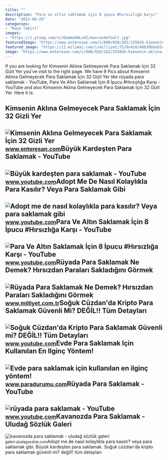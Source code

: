 ```yaml
---
title: ""
description: "Para ve altın saklamak i̇çin 8 i̇pucu #hırsızlığa karşı"
date: "2023-09-29"
categories:
- "Ruya Tabiri"
images:
- "https://i.ytimg.com/vi/DommakNLndI/maxresdefault.jpg"
featuredImage: "https://www.enteresan.com/i/000/020/262/155826-kimsenin-aklina-gelmeyecek-para-saklamak-icin-25-gizli-yer_d620.jpg"
featured_image: "https://i2.milimaj.com/i/milliyet/75/0x410/60b30bba5542833af8921a32.jpg"
image: "https://www.enteresan.com/i/000/020/262/155826-kimsenin-aklina-gelmeyecek-para-saklamak-icin-25-gizli-yer_d620.jpg"
---
```


If you are looking for Kimsenin Aklına Gelmeyecek Para Saklamak İçin 32 Gizli Yer you've visit to the right page. We have 9 Pics about Kimsenin Aklına Gelmeyecek Para Saklamak İçin 32 Gizli Yer like rüyada para saklamak - YouTube, Para Ve Altın Saklamak İçin 8 İpucu #Hırsızlığa Karşı - YouTube and also Kimsenin Aklına Gelmeyecek Para Saklamak İçin 32 Gizli Yer. Here it is:

Kimsenin Aklına Gelmeyecek Para Saklamak İçin 32 Gizli Yer
----------------------------------------------------------

 ![Kimsenin Aklına Gelmeyecek Para Saklamak İçin 32 Gizli Yer](https://www.enteresan.com/i/000/020/262/155826-kimsenin-aklina-gelmeyecek-para-saklamak-icin-25-gizli-yer_d620.jpg) <small>www.enteresan.com</small>Büyük Kardeşten Para Saklamak - YouTube
---------------------------------------

 ![Büyük kardeşten para saklamak - YouTube](https://i.ytimg.com/vi/YOYlye6iikY/hq2.jpg?sqp=-oaymwEoCOADEOgC8quKqQMcGADwAQH4Ac4FgAKACooCDAgAEAEYZSBZKEkwDw==&rs=AOn4CLCMWtQnPIKkTpaG6zFHw3axbIAOFw) <small>www.youtube.com</small>Adopt Me De Nasıl Kolaylıkla Para Kasılır? Veya Para Saklamak Gibi
------------------------------------------------------------------

 ![Adopt me de nasıl kolaylıkla para kasılır? Veya para saklamak gibi](https://i.ytimg.com/vi/dkPH-ML7I4k/maxresdefault.jpg?sqp=-oaymwEmCIAKENAF8quKqQMa8AEB-AHUBoAC4AOKAgwIABABGH8gRigiMA8=&rs=AOn4CLB-vipYIrE5qysoJ76EpNJpbTdNhA) <small>www.youtube.com</small>Para Ve Altın Saklamak İçin 8 İpucu #Hırsızlığa Karşı - YouTube
---------------------------------------------------------------

 ![Para Ve Altın Saklamak İçin 8 İpucu #Hırsızlığa Karşı - YouTube](https://i.ytimg.com/vi/DommakNLndI/maxresdefault.jpg) <small>www.youtube.com</small>Rüyada Para Saklamak Ne Demek? Hırsızdan Paraları Sakladığını Görmek
--------------------------------------------------------------------

 ![Rüyada Para Saklamak Ne Demek? Hırsızdan Paraları Sakladığını Görmek](https://i2.milimaj.com/i/milliyet/75/0x410/60b30bba5542833af8921a32.jpg) <small>www.milliyet.com.tr</small>Soğuk Cüzdan'da Kripto Para Saklamak Güvenli Mi? DEĞİL!! Tüm Detayları
----------------------------------------------------------------------

 ![Soğuk Cüzdan'da Kripto Para Saklamak Güvenli mi? DEĞİL!! Tüm Detayları](https://i.ytimg.com/vi/113s6iYKc5M/maxresdefault.jpg) <small>www.youtube.com</small>Evde Para Saklamak Için Kullanılan En Ilginç Yöntem!
----------------------------------------------------

 ![Evde para saklamak için kullanılan en ilginç yöntem!](https://i.paradurumu.com/files/2017/3/29/2754/2754_3.jpg) <small>www.paradurumu.com</small>Rüyada Para Saklamak - YouTube
------------------------------

 ![rüyada para saklamak - YouTube](https://i.ytimg.com/vi/4QO7efap-qw/maxresdefault.jpg?sqp=-oaymwEmCIAKENAF8quKqQMa8AEB-AH-CYAC0AWKAgwIABABGGUgXyhbMA8=&rs=AOn4CLAzne4TMYpCM5Gm89oogz_7TMFFGA) <small>www.youtube.com</small>Kavanozda Para Saklamak - Uludağ Sözlük Galeri
----------------------------------------------

 ![kavanozda para saklamak - uludağ sözlük galeri](https://galeri4.uludagsozluk.com/109/kavanozda-para-saklamak_185016.jpg) <small>galeri.uludagsozluk.com</small>Adopt me de nasıl kolaylıkla para kasılır? veya para saklamak gibi. Büyük kardeşten para saklamak. Soğuk cüzdan'da kripto para saklamak güvenli mi? deği̇l!! tüm detayları
